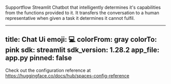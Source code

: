 
Supportflow Streamlit Chatbot that intelligently determines it's capabilities from the functions provided to it. It transfers the conversation to a human representative when given a task it determines it cannot fulfil. 

---
title: Chat Ui
emoji: 💻
colorFrom: gray
colorTo: pink
sdk: streamlit
sdk_version: 1.28.2
app_file: app.py
pinned: false
---

Check out the configuration reference at https://huggingface.co/docs/hub/spaces-config-reference
